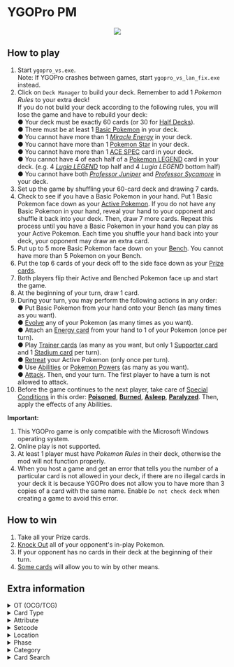 # YGOPro PM

<p align="center">
	<img src="https://user-images.githubusercontent.com/18324297/82119156-91700d00-977c-11ea-86b2-e2edacaf136a.png">
</p>

## How to play
1. Start `ygopro_vs.exe`.<br>
Note: If YGOPro crashes between games, start `ygopro_vs_lan_fix.exe` instead.
2. Click on `Deck Manager` to build your deck. Remember to add 1 _Pokemon Rules_ to your extra deck!<br>
If you do not build your deck according to the following rules, you will lose the game and have to rebuild your deck:<br>
● Your deck must be exactly 60 cards (or 30 for [Half Decks](https://bulbapedia.bulbagarden.net/wiki/Half_Deck_(TCG))).<br>
● There must be at least 1 [Basic Pokemon](https://bulbapedia.bulbagarden.net/wiki/Basic_Pok%C3%A9mon_(TCG)) in your deck.<br>
● You cannot have more than 1 _[Miracle Energy](https://bulbapedia.bulbagarden.net/wiki/Miracle_Energy_(Neo_Destiny_16))_ in your deck.<br>
● You cannot have more than 1 [Pokemon Star](https://bulbapedia.bulbagarden.net/wiki/Pok%C3%A9mon_%E2%98%86_(TCG)) in your deck.<br>
● You cannot have more than 1 [ACE SPEC](https://bulbapedia.bulbagarden.net/wiki/Ace_Spec_card_(TCG)) card in your deck.<br>
● You cannot have 4 of each half of a [Pokemon LEGEND](https://bulbapedia.bulbagarden.net/wiki/Pok%C3%A9mon_LEGEND_(TCG)) card in your deck. (e.g. 4 _[Lugia LEGEND](https://bulbapedia.bulbagarden.net/wiki/Lugia_LEGEND_(HeartGold_%26_SoulSilver_113))_ top half and 4 _Lugia LEGEND_ bottom half)<br>
● You cannot have both _[Professor Juniper](https://bulbapedia.bulbagarden.net/wiki/Professor_Juniper_(Black_%26_White_101))_ and _[Professor Sycamore](https://bulbapedia.bulbagarden.net/wiki/Professor_Sycamore_(XY_122))_ in your deck.
3. Set up the game by shuffling your 60-card deck and drawing 7 cards.
4. Check to see if you have a Basic Pokemon in your hand. Put 1 Basic Pokemon face down as your [Active Pokemon](https://bulbapedia.bulbagarden.net/wiki/Appendix:Glossary_(TCG)#Active_Pok.C3.A9mon). If you do not have any Basic Pokemon in your hand, reveal your hand to your opponent and shuffle it back into your deck. Then, draw 7 more cards. Repeat this process until you have a Basic Pokemon in your hand you can play as your Active Pokemon. Each time you shuffle your hand back into your deck, your opponent may draw an extra card.
5. Put up to 5 more Basic Pokemon face down on your [Bench](https://bulbapedia.bulbagarden.net/wiki/Appendix:Glossary_(TCG)#Bench). You cannot have more than 5 Pokemon on your Bench.
6. Put the top 6 cards of your deck off to the side face down as your [Prize cards](https://bulbapedia.bulbagarden.net/wiki/Appendix:Glossary_(TCG)#Prize_Card).
7. Both players flip their Active and Benched Pokemon face up and start the game.
8. At the beginning of your turn, draw 1 card.
9. During your turn, you may perform the following actions in any order:<br>
● Put Basic Pokemon from your hand onto your Bench (as many times as you want).<br>
● [Evolve](https://bulbapedia.bulbagarden.net/wiki/Evolution#In_the_TCG) any of your Pokemon (as many times as you want).<br>
● Attach an [Energy card](https://bulbapedia.bulbagarden.net/wiki/Energy_card_(TCG)) from your hand to 1 of your Pokemon (once per turn).<br>
● Play [Trainer cards](https://bulbapedia.bulbagarden.net/wiki/Trainer_card_(TCG)) (as many as you want, but only 1 [Supporter card](https://bulbapedia.bulbagarden.net/wiki/Supporter_card_(TCG)) and 1 [Stadium card](https://bulbapedia.bulbagarden.net/wiki/Stadium_card_(TCG)) per turn).<br>
● [Retreat](https://bulbapedia.bulbagarden.net/wiki/Retreat_cost) your Active Pokemon (only once per turn).<br>
● Use [Abilities](https://bulbapedia.bulbagarden.net/wiki/Appendix:Glossary_(TCG)#Ability) or [Pokemon Powers](https://bulbapedia.bulbagarden.net/wiki/Appendix:Glossary_(TCG)#Pok.C3.A9mon_Power) (as many as you want).<br>
● [Attack](https://bulbapedia.bulbagarden.net/wiki/Attack_(TCG)). Then, end your turn. The first player to have a turn is not allowed to attack.
10. Before the game continues to the next player, take care of [Special Conditions](https://bulbapedia.bulbagarden.net/wiki/Special_Conditions_(TCG)) in this order: **[Poisoned](https://bulbapedia.bulbagarden.net/wiki/Special_Conditions_(TCG)#Poisoned)**, **[Burned](https://bulbapedia.bulbagarden.net/wiki/Special_Conditions_(TCG)#Burned)**, **[Asleep](https://bulbapedia.bulbagarden.net/wiki/Special_Conditions_(TCG)#Asleep)**, **[Paralyzed](https://bulbapedia.bulbagarden.net/wiki/Special_Conditions_(TCG)#Paralyzed)**. Then, apply the effects of any Abilities.

**Important:**
1. This YGOPro game is only compatible with the Microsoft Windows operating system.
2. Online play is not supported.
3. At least 1 player must have _Pokemon Rules_ in their deck, otherwise the mod will not function properly.
4. When you host a game and get an error that tells you the number of a particular card is not allowed in your deck, if there are no illegal cards in your deck it is because YGOPro does not allow you to have more than 3 copies of a card with the same name. Enable `Do not check deck` when creating a game to avoid this error.

## How to win
1. Take all your Prize cards.
2. [Knock Out](https://bulbapedia.bulbagarden.net/wiki/Appendix:Glossary_(TCG)#Knock_Out) all of your opponent's in-play Pokemon.
3. If your opponent has no cards in their deck at the beginning of their turn.
4. [Some cards](https://www.pokemon.com/us/pokemon-tcg/pokemon-cards/?cardName=&cardText=win+this+game&evolvesFrom=&simpleSubmit=&format=unlimited&particularArtist=&sort=number&sort=number) will allow you to win by other means.

## Extra information
<details>
<summary>OT (OCG/TCG)</summary>

- `0x1	OCG` = OCG only card
- `0x2	TCG` = TCG only card
- `0x3	OCG+TCG` = OCG + TCG card
- `0x4	Anime/Custom` = Unofficial card
</details>
<details>
<summary>Card Type</summary>

- `0x1	Monster` = Pokemon
	- `Attribute` = Energy [Type](https://bulbapedia.bulbagarden.net/wiki/Type_(TCG))
	- `Level` = Retreat Cost
	- `ATK` = remaining [HP](https://bulbapedia.bulbagarden.net/wiki/Appendix:Glossary_(TCG)#Hit_Points)
	- `DEF` = maximum HP
- `0x20	Effect` = Card that has an "[Ability](https://bulbapedia.bulbagarden.net/wiki/Ability_(TCG))"
- `0x200 Spirit` = Card that has an "[Ancient Trait](https://bulbapedia.bulbagarden.net/wiki/Ancient_Trait)"
- `0x400	Union` = Card that has a "[Poke-POWER](https://bulbapedia.bulbagarden.net/wiki/Pok%C3%A9mon_Power_(TCG))"
- `0x20000	Continuous` = Card that has a "Poke-BODY"
- `0x200000	Flip` = Card that has a "Pokemon Power"
- `0x800	Gemini`	= [Dual-Type](https://bulbapedia.bulbagarden.net/wiki/Category:Dual-type_Pok%C3%A9mon_cards)
- `0x1000000	Pendulum` = Evolution card, Pokemon LV.X, Basic Pokemon that can be put on Baby Pokemon (might delete later to override Master Rule 4)
- `0x2	Spell` = Trainer
- `0x80000	Field` = Stadium
- `0x4	Trap` = Energy
	- `Attribute` = Type of Energy provided
	- `Level` = Amount of energy provided
- `0x10000	Quick-Play` = Card that can be played during the opponent's turn (e.g. "[Team Galactic's Invention G-103 Power Spray](https://bulbapedia.bulbagarden.net/wiki/Team_Galactic%27s_Invention_G-103_Power_Spray_(Platinum_117))")
</details>
<details>
<summary>Attribute</summary>

- `0x1	EARTH` = Grass [G]
- `0x2	WATER` = Fire [R]
- `0x4	FIRE` = Water [W]
- `0x8	WIND` = Lightning [L]
- `0x10	LIGHT` = Psychic [P]
- `0x20	DARK` = Fighting [F]
- `0x40	DIVINE` = Darkness [D]
- `0x80	???` = Metal [M] (unlisted in YGOPro)
- `0x100	???` = Colorless [C] (unlisted in YGOPro)
- `0x200	???` = Fairy [Y] (unlisted in YGOPro)
- `0x400	???` = Dragon [N] (unlisted in YGOPro)
</details>
<details>
<summary>Setcode</summary>

- Refer to `!setname` in `strings.conf`.
</details>
<details>
<summary>Location</summary>

- `0x4	Monster Zone` = Active Pokemon (In Play) (Sequence => 5)
- `0x4	Monster Zone` = Bench (In Play) (Sequence 0~4)
	- `0x8	Spell & Trap Zone` = [Increased Bench](https://www.pokemon.com/us/pokemon-tcg/pokemon-cards/xy-series/xy6/89/) (In Play) (Sequence 0~3, not fully supported by YGOPro!)
- `0x10	Graveyard` = [Discard Pile](https://bulbapedia.bulbagarden.net/wiki/Appendix:Glossary_(TCG)#Discard_Pile)
- `0x20	Banished` = [Lost Zone](https://bulbapedia.bulbagarden.net/wiki/Appendix:Glossary_(TCG)#Lost_Zone) (text color = black)
- `0x20	Banished` = Prize Cards (text color = blue)
</details>
<details>
<summary>Phase</summary>

1. `EVENT_PREDRAW` = **N/A**
2. `PHASE_DRAW` = Draw 1 card from your deck.
3. `PHASE_STANDBY` = **N/A**
4. `PHASE_MAIN1` = You may attach Energy cards, play/retreat Pokemon, play Trainer cards, use Abilities, and attack.
5. `PHASE_BATTLE` = **N/A**
6. `PHASE_MAIN2` = **N/A**
7. `PHASE_END` = Pokemon Checkup
</details>
<details>
<summary>Category</summary>

- `0x1	Destroy Spell/Trap` = Discard a Stadium or Trainer card that is in play
- `0x2	Destroy Monster` = Knock Out a Pokemon
- `0x4	Banish Card` = Put a card in the Lost Zone
- `0x8	Send to Graveyard` = Discard a card that is attached to a Pokemon
- `0x10	Return to Hand` = Return a card that is in play to a player's hand; put a card from the discard pile into a player's hand
- `0x20	Return to Deck` = Put a card into a player's deck
- `0x40	Destroy Hand` = Discard a card from a player's hand
- `0x80	Destroy Deck` = Discard a card from a player's deck
- `0x100	Increase Draw` = Draw a card from the deck
- `0x200	Search Deck` = Look at a player's entire deck; put a card from the top of the deck into a player's hand
- `0x400	GY to Hand/Field` = Attach an Energy card to a Pokemon
- `0x800	Change Battle Position` = [Switch](https://bulbapedia.bulbagarden.net/wiki/Switch_(Base_Set_95)) an Active Pokemon with a Benched Pokemon or vice-versa
- `0x1000	Get Control` = Add a Special Condition to a Pokemon
- `0x2000	Increase/Decrease ATK/DEF` = Increase or decrease a Pokemon's maximum HP
- `0x4000	Piercing` = Increase or decrease the damage done from a Pokemon's attack
- `0x8000	Attack Multiple Times` = ～Reserved～
- `0x10000	Limit Attack` = [Mega Evolution](https://bulbapedia.bulbagarden.net/wiki/Appendix:Glossary_(TCG)#Mega_Evolution_card); prevent a Pokemon from attacking; end a player's turn
- `0x20000	Direct Attack` = ～Reserved～
- `0x40000	Special Summon` = Put a Pokemon in play
- `0x80000	Token` = ～Reserved～
- `0x100000	Type-related` = Change a Pokemon's Retreat Cost
- `0x200000	Attribute-related` = Change a card's Energy Type
- `0x400000	Reduce LP` = Do [damage](https://bulbapedia.bulbagarden.net/wiki/Appendix:Glossary_(TCG)#Damage) to a Pokemon
- `0x800000	Increase LP` = [Heal](https://bulbapedia.bulbagarden.net/wiki/Full_Heal#In_the_TCG) damage from a Pokemon
- `0x1000000	Cannot Be Destroyed` = Prevent a Pokemon from being Knocked Out
- `0x2000000	Cannot Be Targeted` = Make a Pokemon immune to any Special Conditions; remove a Special Condition from a Pokemon
- `0x4000000	Counter` = Lists a counter/marker
- `0x8000000	Gamble` = Flip a coin; rock-paper-scissors
- `0x10000000	Fusion` = ～Reserved～
- `0x20000000	Synchro` = ～Reserved～
- `0x40000000	Xyz` = Evolution card; lists anything related to an Evolution or Pokemon LV.X (Level-Up) card
- `0x80000000	Negate Effect` = Prevent a card's effect from being used; prevent an effect or damage done to a Pokemon
- Other categories to consider: `Changing Weakness/Resistance`, `Prize-related`
</details>
<details>
<summary>Card Search</summary>

You can search for the following specific card information in YGOPro:
- ACE SPEC: Type `|ACE SPEC` in the search bar
- Ability: Use the `Ability` tab
- Ancient Trait: Use the `Ancient Trait` tab
- [Baby Pokemon](https://bulbapedia.bulbagarden.net/wiki/Baby_Pok%C3%A9mon#In_the_TCG): Type `Stage: Baby` in the search bar
- [Basic Energy](https://bulbapedia.bulbagarden.net/wiki/Energy_card_(TCG)#Basic_Energy_cards): Type `Energy: Basic` in the search bar
- Basic Pokemon: Type `Stage: Basic` in the search bar
- Card Type: Use the `Type` tab
- Delta: Type `|Delta` in the search bar
- [Delta Species](https://bulbapedia.bulbagarden.net/wiki/%CE%94_Delta_Species_(TCG)): Type `|Delta Species` in the search bar
- Dual-Type Pokemon: Use the `Dual-Type` tab
- [Dynamax](https://bulbapedia.bulbagarden.net/wiki/Dynamax#In_the_TCG): Type `|Dynamax` in the search bar
- Energy Type: Use the `Energy` tab (only until `Darkness`), or type `Type: Energy` in the search bar
- [Evolution](https://bulbapedia.bulbagarden.net/wiki/Evolution#In_the_TCG) Pokemon: Use the `Evolution` tab, type `Stage: Stage`, or `Evolves from Pokemon name` in the search bar
- [Gigantamax](https://bulbapedia.bulbagarden.net/wiki/Gigantamax#In_the_TCG): Type `|Gigantamax` in the search bar
- [Goldenrod Game Corner](https://bulbapedia.bulbagarden.net/wiki/Trainer_card_(TCG)#Goldenrod_Game_Corner): Type `|Goldenrod Game Corner` in the search bar
- HP (Hit Points): Use the `HP` tab
- [Item](https://bulbapedia.bulbagarden.net/wiki/Item_card_(TCG)): Type `Type: Item` or `Item|` in the search bar
- Mega Evolution Pokemon: Type `Stage: MEGA` in the search bar
- Poke-BODY: Use the `Poke-Body` tab
- Poke-POWER: Use the `Poke-Power` tab
- [Pokemon BREAK](https://bulbapedia.bulbagarden.net/wiki/Pok%C3%A9mon_BREAK_(TCG)): Type `Stage: BREAK` in the search bar
- [Pokemon LEGEND](https://bulbapedia.bulbagarden.net/wiki/Pok%C3%A9mon_LEGEND_(TCG)): Type `Stage: Legend` in the search bar
- [Pokemon LV.X](https://bulbapedia.bulbagarden.net/wiki/Pok%C3%A9mon_LV.X_(TCG)): Use the `Evolution` tab, or type `Stage: Level-Up` in the search bar
- Pokemon Power: Use the `Pokemon Power` tab
- [Pokemon SP](https://bulbapedia.bulbagarden.net/wiki/Pok%C3%A9mon_SP_(TCG)): Type `|Pokemon SP` in the search bar
- Pokemon Star: Type ` Star` in the search bar
- [Pokemon Tool](https://bulbapedia.bulbagarden.net/wiki/Trainer_card_(TCG)#Pok.C3.A9mon_Tool): Type `Pokemon Tool|` in the search bar
- [Pokemon-ex](https://bulbapedia.bulbagarden.net/wiki/Pok%C3%A9mon-ex_(TCG)): Type ` ex` in the search bar
- [Pokemon-EX](https://bulbapedia.bulbagarden.net/wiki/Pok%C3%A9mon-EX_(TCG)): Type `-EX` in the search bar
- [Pokemon-GX](https://bulbapedia.bulbagarden.net/wiki/Pok%C3%A9mon-GX_(TCG)): Type `-GX` in the search bar
- [Pokemon V](https://bulbapedia.bulbagarden.net/wiki/Pok%C3%A9mon_V_(TCG)) Type ` V` in the search bar
- [Pokemon VMAX](https://bulbapedia.bulbagarden.net/wiki/Pok%C3%A9mon_V_(TCG)#Pok.C3.A9mon_VMAX) Type `Stage: VMAX` in the search bar
- [Prism Star](https://bulbapedia.bulbagarden.net/wiki/Prism_Star_(TCG)): Type `Prism Star` in the search bar
- [Resistance](https://bulbapedia.bulbagarden.net/wiki/Appendix:Glossary_(TCG)#Resistance): Type `resistance: [Energy]-N`, or `resistance: none` in the search bar
- [Restored Pokemon](https://bulbapedia.bulbagarden.net/wiki/Restored_Pok%C3%A9mon_(TCG)): Type `Stage: Restored` in the search bar
- Retreat Cost: Use the `RC` tab, or type `retreat: Retreat Cost` in the search bar
- [Rocket's Secret Machine](https://bulbapedia.bulbagarden.net/wiki/Trainer_card_(TCG)#Rocket.27s_Secret_Machine): Type `Type: Rocket's Secret Machine` in the search bar
- [Special Energy](https://bulbapedia.bulbagarden.net/wiki/Energy_card_(TCG)#Special_Energy_cards): Type `Energy: Special` in the search bar
- Stadium: Use the `Stadium` tab
- Supporter: Type `Type: Supporter` in the search bar
- [TAG TEAM](https://bulbapedia.bulbagarden.net/wiki/Tag_Team_(TCG)): Type `|TAG TEAM` in the search bar
- [Team Plasma](https://bulbapedia.bulbagarden.net/wiki/Category:Team_Plasma_cards): Type `|Team Plasma` in the search bar
- [Technical Machine](https://bulbapedia.bulbagarden.net/wiki/Trainer_card_(TCG)#Technical_Machine): Type `|Technical Machine` in the search bar
- [Ultra Beast](https://bulbapedia.bulbagarden.net/wiki/Ultra_Beast#In_the_TCG): Type `|Ultra Beast` in the search bar
- [Weakness](https://bulbapedia.bulbagarden.net/wiki/Appendix:Glossary_(TCG)#Weakness): Type `weakness: [Energy]x2`, `weakness: [Energy]+N`, or `weakness: none` in the search bar

You cannot search for the following specific card information in YGOPro:
- [Expansions](https://bulbapedia.bulbagarden.net/wiki/List_of_Pok%C3%A9mon_Trading_Card_Game_expansions) (what set the card appears in)
- [Format](https://bulbapedia.bulbagarden.net/wiki/Standard_format_(TCG)#List_of_Standard_formats) (what tournament format the card is legally playable in)
- [Rarity](https://bulbapedia.bulbagarden.net/wiki/Rarity)

Note - missing information. Text that appears on the card that is not essential to gameplay is not searchable in the database:<br>
- Card Illustrator (artist who illustrated the image on the card)
- Pokedex Number - No. 125
- Pokemon Category (Species) - Electric Pokemon
- Pokemon Length/Height - Ht:3'07''
- Pokemon Weight - WT 66.1 lbs
</details>
